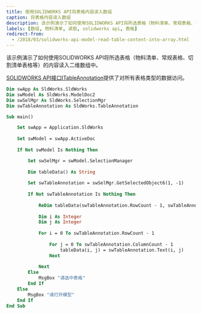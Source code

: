 ```yaml
---
title: 使用SOLIDWORKS API将表格内容读入数组
caption: 将表格内容读入数组
description: 该示例演示了如何使用SOLIDWORKS API将所选表格（物料清单、常规表格、切割清单表格等）的内容读入二维数组中。
labels: [数组, 物料清单, 读取, solidworks api, 表格]
redirect-from:
  - /2018/03/solidworks-api-model-read-table-content-into-array.html
---
```


该示例演示了如何使用SOLIDWORKS API将所选表格（物料清单、常规表格、切割清单表格等）的内容读入二维数组中。

[SOLIDWORKS API接口ITableAnnotation](https://help.solidworks.com/2018/english/api/sldworksapi/SolidWorks.Interop.sldworks~SolidWorks.Interop.sldworks.ITableAnnotation.html)提供了对所有表格类型的数据访问。

```vb
Dim swApp As SldWorks.SldWorks
Dim swModel As SldWorks.ModelDoc2
Dim swSelMgr As SldWorks.SelectionMgr
Dim swTableAnnotation As SldWorks.TableAnnotation

Sub main()

    Set swApp = Application.SldWorks
    
    Set swModel = swApp.ActiveDoc
    
    If Not swModel Is Nothing Then

        Set swSelMgr = swModel.SelectionManager
        
        Dim tableData() As String
        
        Set swTableAnnotation = swSelMgr.GetSelectedObject6(1, -1)
        
        If Not swTableAnnotation Is Nothing Then
            
            ReDim tableData(swTableAnnotation.RowCount - 1, swTableAnnotation.ColumnCount - 1)
            
            Dim i As Integer
            Dim j As Integer
            
            For i = 0 To swTableAnnotation.RowCount - 1
                
                For j = 0 To swTableAnnotation.ColumnCount - 1
                    tableData(i, j) = swTableAnnotation.Text(i, j)
                Next
                
            Next
        Else
            MsgBox "请选中表格"
        End If
    Else
        MsgBox "请打开模型"
    End If
End Sub
```
